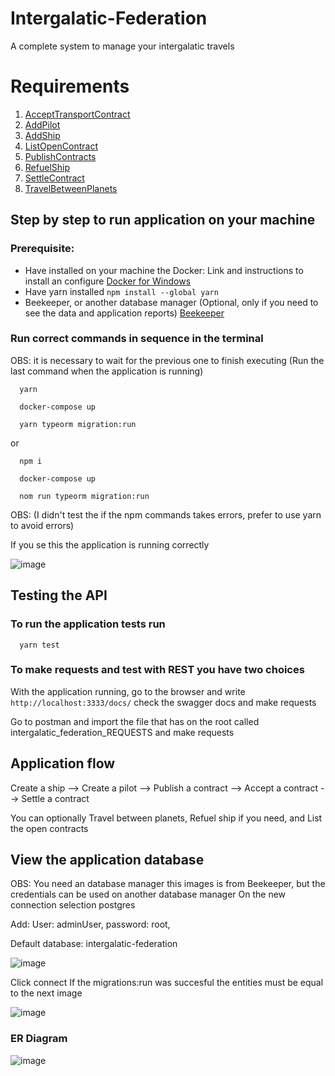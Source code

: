 # Intergalatic-Federation
A complete system to manage your intergalatic travels

# Requirements
1. [AcceptTransportContract](./requirements/acceptTransportContract.md)
2. [AddPilot](./requirements/addPilot.md)
3. [AddShip](./requirements/addShip.md)
4. [ListOpenContract](./requirements/listOpenContracts.md)
5. [PublishContracts](./requirements/publishContract.md)
6. [RefuelShip](./requirements/refuelShip.md)
7. [SettleContract](./requirements/settleContract.md)
8. [TravelBetweenPlanets](./requirements/travelBetweenPlanets.md)

## Step by step to run application on your machine
### Prerequisite:
  * Have installed on your machine the Docker: Link and instructions to install an configure [Docker for Windows](https://docs.docker.com/desktop/windows/install/)
  * Have yarn installed `npm install --global yarn`
  * Beekeeper, or another database manager (Optional, only if you need to see the data and application reports) [Beekeeper](https://www.beekeeperstudio.io/)

### Run correct commands in sequence in the terminal 
OBS: it is necessary to wait for the previous one to finish executing (Run the last command when the application is running)
```shell
  yarn
  
  docker-compose up
  
  yarn typeorm migration:run
```
or
```shell
  npm i
  
  docker-compose up
  
  nom run typeorm migration:run
``` 
OBS: (I didn't test the if the npm commands takes errors, prefer to use yarn to avoid errors)

If you se this the application is running correctly

![image](https://user-images.githubusercontent.com/50158294/160213579-986df38b-27e1-483a-97bf-634ff3b17f73.png)

## Testing the API
### To run the application tests run
```shell
  yarn test
```

### To make requests and test with REST you have two choices
With the application running, go to the browser and write `http://localhost:3333/docs/` check the swagger docs and make requests

Go to postman and import the file that has on the root called intergalatic_federation_REQUESTS and make requests

## Application flow
Create a ship --> Create a pilot --> Publish a contract --> Accept a contract --> Settle a contract

You can optionally Travel between planets, Refuel ship if you need, and List the open contracts

## View the application database
OBS: You need an database manager this images is from Beekeeper, but the credentials can be used on another database manager
On the new connection selection postgres

Add:
User: adminUser, 
password: root, 

Default database: intergalatic-federation

![image](https://user-images.githubusercontent.com/50158294/160209498-621fbc07-b167-4c6a-aba6-6d4031c52e29.png)

Click connect
If the migrations:run was succesful the entities must be equal to the next image

![image](https://user-images.githubusercontent.com/50158294/160209732-708de984-0a67-4de5-ac3c-b08724b622ad.png)

### ER Diagram

![image](https://user-images.githubusercontent.com/50158294/160210581-9f99b12e-2871-413c-aad0-a662b6de6387.png)

